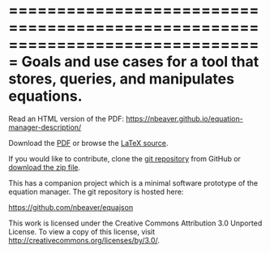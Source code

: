 ===============================================================================
Goals and use cases for a tool that stores, queries, and manipulates equations.
===============================================================================

Read an HTML version of the PDF: <https://nbeaver.github.io/equation-manager-description/>

Download the [PDF](description.pdf) or browse the [LaTeX source](description.tex).

If you would like to contribute,
clone the [git repository](https://github.com/nbeaver/equation-manager-description) from GitHub
or [download the zip file](https://github.com/nbeaver/equation-manager-description/archive/master.zip).

This has a companion project which is a minimal software prototype of the equation manager.
The git repository is hosted here:

<https://github.com/nbeaver/equajson>

This work is licensed under the Creative Commons Attribution 3.0 Unported License.
To view a copy of this license, visit http://creativecommons.org/licenses/by/3.0/.
